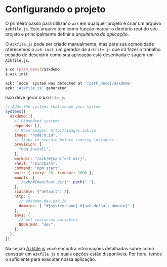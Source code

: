 # Configurando o projeto

O primeiro passo para utilizar o `azk` em qualquer projeto é criar um arquivo `Azkfile.js`. Este arquivo tem como função marcar o diretório root do seu projeto e principalmente definir a *arquitetura da aplicação*.

O `Azkfile.js` pode ser criado manualmente, mas para sua comodidade oferecemos o `azk init`, um gerador de `Azkfile.js` que irá fazer o trabalho pesado de descobrir como sua aplicação está desenhada e sugerir um `Azkfile.js`.

```bash
$ cd [path_demo]/azkdemo
$ azk init

azk: `node` system was detected at '[path_demo]/azkdemo'
azk: 'Azkfile.js' generated
```

Isso deve gerar o `Azkfile.js`:

```js
// Adds the systems that shape your system
systems({
  azkdemo: {
    // Dependent systems
    depends: [],
    // More images: http://images.azk.io
    image: "node:0.10",
    // Steps to execute before running instances
    provision: [
      "npm install",
    ],
    workdir: "/azk/#{manifest.dir}",
    shell: "/bin/bash",
    command: "npm start",
    wait: { retry: 20, timeout: 1000 },
    mounts: {
      '/azk/#{manifest.dir}': path("."),
    },
    scalable: {"default": 2},
    http: {
      // azkdemo.dev.azk.io
      domains: [ "#{system.name}.#{azk.default_domain}" ]
    },
    envs: {
      // set instances variables
      NODE_ENV: "dev",
    },
  },
});
```

Na seção [Azkfile.js](../azkfilejs/README.md) você encontra informações detalhadas sobre como construir um `Azkfile.js` e quais opções estão disponíveis. Por hora, temos o suficiente para executar nossa aplicação.
